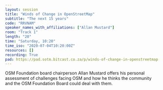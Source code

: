 ```yaml
---
layout: session
title: "Winds of Change in OpenStreetMap"
subtitle: "The next 15 years"
code: "RRVNAM"
speaker_names_with_affiliations: ["Allan Mustard"]
room: "Track 1"
length: "20"
time: "Saturday, 10:20"
time_iso: "2020-07-04T10:20:00Z"
resources: []
recording: True
pad: https://pad.sotm.bitcast.co.za/p/winds-of-change-in-openstreetmap
---
```

OSM Foundation board chairperson Allan Mustard offers his personal assessment of challenges facing OSM and how he thinks the community and the OSM Foundation Board could deal with them.
